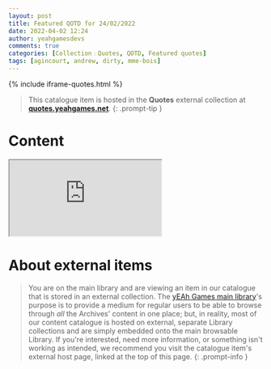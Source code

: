 ```yaml
---
layout: post
title: Featured QOTD for 24/02/2022
date: 2022-04-02 12:24
author: yeahgamesdevs
comments: true
categories: [Collection﹕Quotes, QOTD, Featured quotes]
tags: [agincourt, andrew, dirty, mme-bois]
---
```

{% include iframe-quotes.html %}

> This catalogue item is hosted in the **Quotes** external collection at **[quotes.yeahgames.net](https://quotes.yeahgames.net/view/qotd-for-24-02-2022/)**.
{: .prompt-tip }



# Content
<div class="iframe-container"> 
  <iframe class="responsive-iframe" src="https://quotes.yeahgames.net/view/qotd-for-24-02-2022/"></iframe>
</div>

# About external items

> You are on the main library and are viewing an item in our catalogue that is stored in an external collection. The [yEAh Games main library](https://library.yeahgames.net)'s purpose is to provide a medium for regular users to be able to browse through *all* the Archives' content in one place; but, in reality, most of our content catalogue is hosted on external, separate Library collections and are simply embedded onto the main browsable Library. If you're interested, need more information, or something isn't working as intended, we recommend you visit the catalogue item's external host page, linked at the top of this page.
{: .prompt-info }